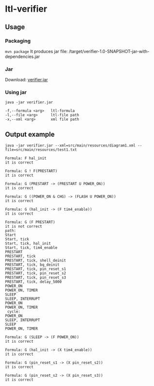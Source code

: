 # ltl-verifier

## Usage
### Packaging
`mvn package`
It produces jar file: /target/verifier-1.0-SNAPSHOT-jar-with-dependencies.jar

### Jar
Download: [verifier.jar](https://github.com/mikita95/ltl-verifier/releases/download/1.1/verifier.jar)

### Using jar
`java -jar verifier.jar`

```
-f,--formula <arg>   ltl-formula
-l,--file <arg>      ltl-file path
-x,--xml <arg>       xml file path
```

## Output example
```java -jar verifier.jar --xml=src/main/resources/diagram1.xml --file=src/main/resources/test1.txt```
```
Formula: F hal_init
it is correct

Formula: G ! F(PRESTART)
it is correct

Formula: G (PRESTART -> (PRESTART U POWER_ON))
it is correct

Formula: G ((POWER_ON & CHG) -> (FLASH U POWER_ON))
it is correct

Formula: G (hal_init -> (F tim4_enable))
it is correct

Formula: G (F PRESTART)
it is not correct
path:
Start
Start, tick
Start, tick, hal_init
Start, tick, tim4_enable
PRESTART
PRESTART, tick
PRESTART, tick, shell_deinit
PRESTART, tick, bq_deinit
PRESTART, tick, pin_reset_s1
PRESTART, tick, pin_reset_s2
PRESTART, tick, pin_reset_s3
PRESTART, tick, delay_5000
POWER_ON
POWER_ON, TIMER
SLEEP
SLEEP, INTERRUPT
POWER_ON
POWER_ON, TIMER
 cycle:
POWER_ON
SLEEP, INTERRUPT
SLEEP
POWER_ON, TIMER

Formula: G (SLEEP -> (F POWER_ON))
it is correct

Formula: G (hal_init -> (X tim4_enable))
it is correct

Formula: G (pin_reset_s1 -> (X pin_reset_s2))
it is correct

Formula: G (pin_reset_s2 -> (X pin_reset_s3))
it is correct
```

